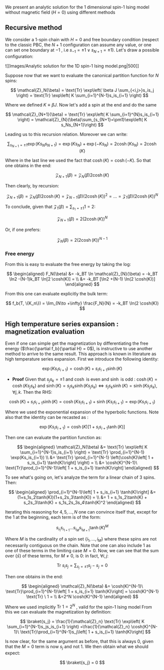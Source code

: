We present an analytic solution for the 1 dimensional spin-1 Ising model without magnetic field $(H=0)$ using different methods
## Recursive method

We consider a 1-spin chain with $H=0$ and free boundary condition (respect to the classic PBC, the $N+1$ configuration can assume any value, or one can set one boundary at $-1$ , i.e $s_{-1}=\pm 1 \vee s_{N+1}=\pm 1$).
Let's draw a possible configuration:

![[Images/Analytic solution for the 1D spin-1 Ising model.png|500]]

Suppose now that we want to evaluate the canonical partition function for $N$ spins:

$$ \mathcal{Z}_N(\beta) = \text{Tr} \exp\left( \beta J \sum_{<i,j>}s_is_j \right) = \text{Tr} \exp\left( K \sum_{i=1}^{N-1}s_is_{i+1} \right) $$

Where we defined $K \equiv \beta J$.
Now let's add a spin at the end and do the same

$$ \mathcal{Z}_{N+1}(\beta) = \text{Tr} \exp\left( K \sum_{i=1}^{N}s_is_{i+1} \right) = \mathcal{Z}_{N}(\beta)\sum_{s_{N+1}=\pm1}\exp\left( K s_Ns_{N+1}\right) $$

Leading us to this recursion relation. Moreover we can write:

$$\sum_{s_{N+1}=\pm1}\exp\left( K s_Ns_{N+1}\right) = \exp\left( K s_N\right)+ \exp\left( -K s_N\right) = 2 \cosh(Ks_N)=2 \cosh(K)$$

Where in the last line we used the fact that $\cosh(K) = \cosh(-K)$.
So that one obtains in the end:

$$ \mathcal{Z}_{N+1}(\beta) =\mathcal{Z}_{N}(\beta)2 \cosh(K) $$

Then clearly, by recursion:

$$ \mathcal{Z}_{N+1}(\beta) =\mathcal{Z}_{N}(\beta)2 \cosh(K) = \mathcal{Z}_{N-1}(\beta)(2 \cosh(K))^2 = \dots = \mathcal{Z}_{1}(\beta)(2 \cosh(K))^{N}$$

To conclude, given that $\mathcal{Z}_{1}(\beta) = \sum_{s_1 = \pm 1} 1 = 2$:

$$ \mathcal{Z}_{N+1}(\beta) = 2(2 \cosh(K))^{N}$$

Or, if one prefers:

$$ \mathcal{Z}_{N}(\beta) = 2(2 \cosh(K))^{N-1}$$

### Free energy

From this is easy to evaluate the free energy by taking the log:

$$
\begin{aligned}
F_N(\beta) &= -k_BT \ln \mathcal{Z}_{N}(\beta) = -k_BT \ln2 -(N-1)k_BT \ln[2 \cosh(K)] =  \\
&= -k_BT [\ln2 +(N-1) \ln(2 \cosh(K))]
\end{aligned}
$$

From this one can evaluate explicitly the bulk term:

$$ f_b(T, \{K_n\}) = \lim_{N\to +\infty} \frac{F_N}{N} = -k_BT \ln(2 \cosh(K)) $$

## High temperature series expansion : magnetization evaluation

Even if one can simple get the magnetization by differentiating the free energy ($\frac{\partial f_b}{\partial H} = 0$), is instructive to use another method to arrive to the same result.
This approach is known in literature as high temperature series expansion.
First we introduce the following identity:

$$\exp(Ks_is_{i+1}) = \cosh(K) + s_is_{i+1} \sinh(K) $$

- **Proof** Given that $s_js_k = \pm 1$ and $\cosh$ is even and $\sinh$ is odd : $\cosh(K) = \cosh(Ks_js_k)$ and $\sinh(K) = s_js_k\sinh(Ks_js_k) \iff s_js_k\sinh(K) = \sinh(Ks_js_k)$, $\forall j,k$. Then the RHS:

$$ \cosh(K) + s_is_{i+1} \sinh(K) = \cosh(Ks_is_{i+1}) + \sinh(Ks_is_{i+1}) =\exp(Ks_is_{i+1})  $$

Where we used the exponential expansion of the hyperbolic functions.
Note also that the identity can be recasted as :

$$\exp(Ks_is_{i+1}) = \cosh(K)\left[ 1 + s_is_{i+1} \tanh(K)\right] $$

Then one can evaluate the partition function as:

$$ 
\begin{aligned}
\mathcal{Z}_N(\beta) &= \text{Tr} \exp\left( K \sum_{i=1}^{N-1}s_is_{i+1} \right) = \text{Tr} \prod_{i=1}^{N-1} \exp(Ks_is_{i+1}) \\ &= \text{Tr} \prod_{i=1}^{N-1} \left(\cosh(K)\left[ 1 + s_is_{i+1} \tanh(K)\right] \right) = \\
&= \cosh(K)^{N-1}\ \text{Tr}\prod_{i=1}^{N-1}\left[  1 + s_is_{i+1} \tanh(K)\right]
\end{aligned}
$$

To see what's going on, let's analyze the term for a linear chain of 3 spins.
Then:

$$
\begin{aligned}
\prod_{i=1}^{N-1}\left[  1 + s_is_{i+1} \tanh(K)\right] &= (1+s_1s_2\tanh(K))(1+s_2s_3\tanh(K)) = \\
&= 1 + s_1s_2\tanh(K) + s_2s_3\tanh(K) + s_1s_2s_3s_4\tanh(K)^2
\end{aligned}
$$

Iterating this reasoning for $4,5,\dots,N$ one can convince itself that, except for the $1$ at the beginning, each term is of the form:

$$ s_{i_1}s_{i_{1+1}}\dots s_{i_M}s_{i_{M+1}}\tanh(K)^M $$

Where $M$ is the cardinality of a spin set $\{ i_1, \dots, i_M \}$ where these spins are not necessarily contiguous on the chain.
Note that one can also include $1$ as one of these terms in the limiting case $M = 0$.
Now, we can see that the sum over $\{\bar{s}\}$ of these terms, for $M \neq 0$, is 0: in fact, $\forall i,j$: 

$$ \text{Tr}\ s_is_j = \sum_{s_j=\pm 1}s_j-s_j = 0 $$

Then one obtains in the end:

$$ 
\begin{aligned}
\mathcal{Z}_N(\beta) 
&= \cosh(K)^{N-1}\ \text{Tr}\prod_{i=1}^{N-1}\left[  1 + s_is_{i+1} \tanh(K)\right] = \cosh(K)^{N-1} \text{Tr} \ 1 = \\
&=2^N \cosh(K)^{N-1}
\end{aligned}
$$

Where we used implicitly $\text{Tr} \ 1 = 2^N$ , valid for the spin-1 Ising model
From this we can evaluate the magnetization by definition:

$$ \braket{s_j} = \frac{1}{\mathcal{Z}_n} \text{Tr} \exp\left( K \sum_{i=1}^{N-1}s_js_is_{i+1} \right) =\frac{1}{\mathcal{Z}_n}  \cosh(K)^{N-1}\ \text{Tr}\prod_{i=1}^{N-1}s_j\left[  1 + s_is_{i+1} \tanh(K)\right] $$

Is now clear, for the same argument as before, that this is always 0, given that the $M=0$ term is now $s_j$ and not 1.
We then obtain what we should expect:

$$ \braket{s_j} = 0 $$
